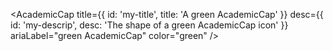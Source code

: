 <AcademicCap
title={{ id: 'my-title', title: 'A green AcademicCap' }}
desc={{ id: 'my-descrip', desc: 'The shape of a green AcademicCap icon' }}
ariaLabel="green AcademicCap"
color="green"
/>

